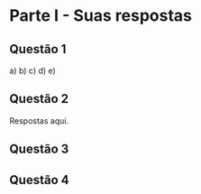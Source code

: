 # Parte I - Suas respostas

## Questão 1

a)
b)
c)
d)
e)

## Questão 2

Respostas aqui.

## Questão 3

## Questão 4
